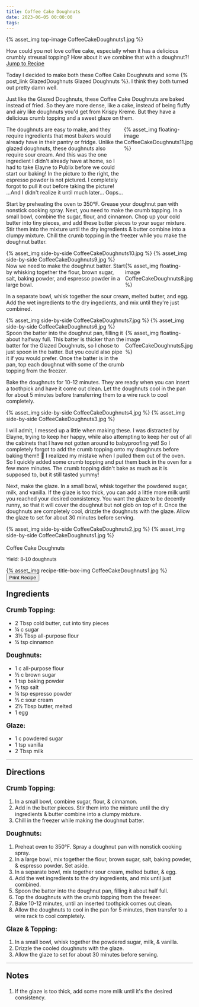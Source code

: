 ```yaml
---
title: Coffee Cake Doughnuts
date: 2023-06-05 00:00:00
tags:
---
```


{% asset_img top-image CoffeeCakeDoughnuts1.jpg %}
<div class="post-body">
How could you not love coffee cake, especially when it has a delicious crumbly streusal topping? How about it we combine that with a doughnut?!

<br>
<!--more-->

<a class="jump-to-recipe-btn" href="#recipejump"> 
    Jump to Recipe
</a>

Today I decided to make both these Coffee Cake Doughnuts and some {% post_link GlazedDoughnuts Glazed Doughnuts %}. I think they both turned out pretty damn well.

Just like the Glazed Doughnuts, these Coffee Cake Doughnuts are baked instead of fried. So they are more dense, like a cake, instead of being fluffy and airy like doughnuts you'd get from Krispy Kreme. But they have a delicious crumb topping and a sweet glaze on them. 

<div style="display:flex;">
The doughnuts are easy to make, and they require ingredients that most bakers would already have in their pantry or fridge. Unlike the glazed doughnuts, these doughnuts also require sour cream. And this was the one ingredient I didn't already have at home, so I had to take Elayne to Publix before we could start our baking! 
In the picture to the right, the espresso powder is not pictured. I completely forgot to pull it out before taking the picture! ...And I didn't realize it until much later... Oops... 
<div>
    {% asset_img floating-image CoffeeCakeDoughnuts11.jpg %}
</div>
</div>

Start by preheating the oven to 350°F. Grease your doughnut pan with nonstick cooking spray.
Next, you need to make the crumb topping. In a small bowl, combine the sugar, flour, and cinnamon. Chop up your cold butter into tiny pieces, and add these butter pieces to your sugar mixture. Stir them into the mixture until the dry ingredients & butter combine into a clumpy mixture. Chill the crumb topping in the freezer while you make the doughnut batter.
<div style="display:flex;">
    {% asset_img side-by-side CoffeeCakeDoughnuts10.jpg %}
    {% asset_img side-by-side CoffeeCakeDoughnuts9.jpg %}
</div>

<div style="display:flex;">
Now we need to make the doughnut batter. Start by whisking together the flour, brown sugar, salt, baking powder, and espresso powder in a large bowl.
<div>
    {% asset_img floating-image CoffeeCakeDoughnuts8.jpg %}
</div>
</div>

In a separate bowl, whisk together the sour cream, melted butter, and egg. Add the wet ingredients to the dry ingedients, and mix until they're just combined. 
<div style="display:flex;">
    {% asset_img side-by-side CoffeeCakeDoughnuts7.jpg %}
    {% asset_img side-by-side CoffeeCakeDoughnuts6.jpg %}
</div>

<div style="display:flex;">
Spoon the batter into the doughnut pan, filling it about halfway full. This batter is thicker than the batter for the Glazed Doughnuts, so I chose to just spoon in the batter. But you could also pipe it if you would prefer. Once the batter is in the pan, top each doughnut with some of the crumb topping from the freezer. 
<div>
    {% asset_img floating-image CoffeeCakeDoughnuts5.jpg %}
</div>
</div>

Bake the doughnuts for 10-12 minutes. They are ready when you can insert a toothpick and have it come out clean. Let the doughnuts cool in the pan for about 5 minutes before transferring them to a wire rack to cool completely.
<div style="display:flex;">
    {% asset_img side-by-side CoffeeCakeDoughnuts4.jpg %}
    {% asset_img side-by-side CoffeeCakeDoughnuts3.jpg %}
</div>

I will admit, I messed up a little when making these. I was distracted by Elayne, trying to keep her happy, while also attempting to keep her out of all the cabinets that I have not gotten around to babyproofing yet! So I completely forgot to add the crumb topping onto my doughnuts before baking them!! 🫢 I realized my mistake when I pulled them out of the oven. So I quickly added some crumb topping and put them back in the oven for a few more minutes. The crumb topping didn't bake as much as it is supposed to, but it still tasted yummy! 

Next, make the glaze. In a small bowl, whisk together the powdered sugar, milk, and vanilla. If the glaze is too thick, you can add a little more milk until you reached your desired consistency. You want the glaze to be decently runny, so that it will cover the doughnut but not glob on top of it. 
Once the doughnuts are completely cool, drizzle the doughnuts with the glaze. Allow the glaze to set for about 30 minutes before serving. 
<div style="display:flex;">
    {% asset_img side-by-side CoffeeCakeDoughnuts2.jpg %}
    {% asset_img side-by-side CoffeeCakeDoughnuts1.jpg %}
</div>

<br>
</div>

<div id="recipejump"></div>
<div id="recipe">
    <div class="recipe-box">
        <div class="recipe-title-box">
            <div>
                <div class="recipe-title-box-title">
                    <div class="recipe-title-box-header">Coffee Cake Doughnuts</div>
                </div>
                <p class="recipe-title-box-title" style="font-family: Arial;">Yield: 8-10 doughnuts</p>
            </div>
            {% asset_img recipe-title-box-img CoffeeCakeDoughnuts1.jpg %}
            <button class="print-recipe"
                    type="button"
                    onclick="printDIV('recipe')" >
                Print Recipe
            </button>
        </div>
        <p style="font-size:150%;"><b>Ingredients</b></p>
        <p style="font-size:120%;"><b>Crumb Topping:</b></p>
        <ul class="post-body">
                <li>2 Tbsp cold butter, cut into tiny pieces</li>
                <li>¼ c sugar</li>
                <li>3½ Tbsp all-purpose flour</li>
                <li>¼ tsp cinnamon</li>
        </ul>
        <p style="font-size:120%;"><b>Doughnuts:</b></p>
        <ul class="post-body">
                <li>1 c all-purpose flour</li>
                <li>½ c brown sugar</li>
                <li>1 tsp baking powder</li>
                <li>½ tsp salt</li>
                <li>¼ tsp espresso powder</li>
                <li>½ c sour cream</li>
                <li>2½ Tbsp butter, melted</li>
                <li>1 egg</li>
        </ul>
        <p style="font-size:120%;"><b>Glaze:</b></p>
        <ul class="post-body">
                <li>1 c powdered sugar</li>
                <li>1 tsp vanilla</li>
                <li>2 Tbsp milk</li>
        </ul>
        <hr style="height:1px;background-color:rgb(189, 189, 189) ">
        <p style="font-size:150%;"><b>Directions</b></p>
        <p style="font-size:120%;"><b>Crumb Topping:</b></p>
        <ol class="post-body">
            <li>In a small bowl, combine sugar, flour, & cinnamon.</li>
            <li>Add in the butter pieces. Stir them into the mixture until the dry ingredients & butter combine into a clumpy mixture.</li>
            <li>Chill in the freezer while making the doughnut batter.</li>
        </ol>
        <p style="font-size:120%;"><b>Doughnuts:</b></p>
        <ol class="post-body">
            <li>Preheat oven to 350°F. Spray a doughnut pan with nonstick cooking spray.</li>
            <li>In a large bowl, mix together the flour, brown sugar, salt, baking powder, & espresso powder. Set aside.</li>
            <li>In a separate bowl, mix together sour cream, melted butter, & egg.</li>
            <li>Add the wet ingredients to the dry ingredients, and mix until just combined.</li>
            <li>Spoon the batter into the doughnut pan, filling it about half full.</li>
            <li>Top the doughnuts with the crumb topping from the freezer.</li>
            <li>Bake 10-12 minutes, until an inserted toothpick comes out clean.</li>
            <li>Allow the doughnuts to cool in the pan for 5 minutes, then transfer to a wire rack to cool completely.</li>
        </ol> 
        <p style="font-size:120%;"><b>Glaze & Topping:</b></p>
        <ol class="post-body">
            <li>In a small bowl, whisk together the powdered sugar, milk, & vanilla.</li>
            <li>Drizzle the cooled doughnuts with the glaze.</li>
            <li>Allow the glaze to set for about 30 minutes before serving.</li>
        </ol>
        <hr style="height:1px;background-color:rgb(189, 189, 189) ">
        <p style="font-size:150%;"><b>Notes</b></p>
        <ol class="post-body">
            <li>If the glaze is too thick, add some more milk until it's the desired consistency.</li>
        </ol>
    </div>
</div>

<br>
